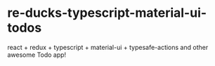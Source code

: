 # re-ducks-typescript-material-ui-todos

react + redux + typescript + material-ui + typesafe-actions and other awesome Todo app!
